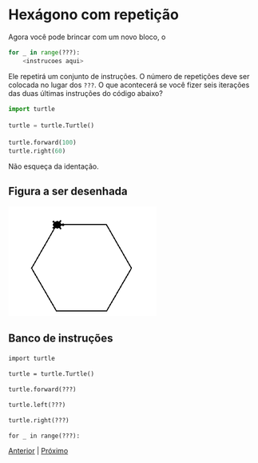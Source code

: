 # Hexágono com repetição

Agora você pode brincar com um novo bloco, o

```python
for _ in range(???):
    <instrucoes aqui>
```

Ele repetirá um conjunto de instruções. O número de repetições deve ser
colocada no lugar dos ```???```. O que acontecerá se você fizer seis iterações
das duas últimas instruções do código abaixo?

```python
import turtle

turtle = turtle.Turtle()

turtle.forward(100)
turtle.right(60)
```

Não esqueça da identação.

## Figura a ser desenhada
![Hexágono com lado de 100 pixels](03_hexagono.png "Hexágono com lado de 100 pixels")

## Banco de instruções

```import turtle```

```turtle = turtle.Turtle()```

```turtle.forward(???)```

```turtle.left(???)```

```turtle.right(???)```

```for _ in range(???):```


[Anterior](03_hexagono.md) | [Próximo](05_flor_diamante.md)
